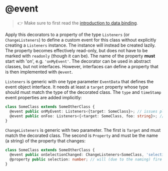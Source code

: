 ---
---
# @event

> :point_right: Make sure to first read the [introduction to data binding](./index.md).

Apply this decorators to a property of the type `Listeners` (or `ChangeListeners`) to define a custom event for this class without explicitly creating a `Listeners` instance. The instance will instead be created lazily. The property becomes effectively read-only, but does not have to be marked with `readonly` (though it can be). The name of the property __must__ start with 'on', e.g. `'onMyEvent'`. The decorator can be used in abstract classes, but not interfaces. However, interfaces can define a property that is then implemented with `@event`.

`Listeners` is generic with one type parameter `EventData` that defines the event object interface. It needs at least a `target` property whose type should must match the type of the decorated class. The `type` and `timeStamp` event properties are added implicitly:

```ts
class SomeClass extends SomeOtherClass {
  @event public onMyEvent: Listeners<{target: SomeClass}>; // issues plain EventObject instances
  @event public onFoo: Listeners<{<target: SomeClass, foo: string}>; // EventObject with additional event data
}
```

`ChangeListeners` is generic with two parameter. The first is `Target` and must match the decorated class. The second is `Property` and must be the name (a string) of the property that changes:

```ts
class SomeClass extends SomeOtherClass {
  @event public onSelectionChanged: ChangeListeners<SomeClass, 'selection'>;
  @property public selection: number; // will (due to the naming) fire 'selectionChanged'
}
```
